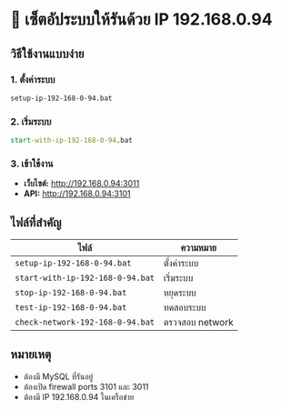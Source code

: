 # 🚀 เซ็ตอัประบบให้รันด้วย IP 192.168.0.94

## วิธีใช้งานแบบง่าย

### 1. ตั้งค่าระบบ
```cmd
setup-ip-192-168-0-94.bat
```

### 2. เริ่มระบบ
```cmd
start-with-ip-192-168-0-94.bat
```

### 3. เข้าใช้งาน
- **เว็บไซต์:** http://192.168.0.94:3011
- **API:** http://192.168.0.94:3101

## ไฟล์ที่สำคัญ

| ไฟล์ | ความหมาย |
|------|----------|
| `setup-ip-192-168-0-94.bat` | ตั้งค่าระบบ |
| `start-with-ip-192-168-0-94.bat` | เริ่มระบบ |
| `stop-ip-192-168-0-94.bat` | หยุดระบบ |
| `test-ip-192-168-0-94.bat` | ทดสอบระบบ |
| `check-network-192-168-0-94.bat` | ตรวจสอบ network |

## หมายเหตุ
- ต้องมี MySQL ที่รันอยู่
- ต้องเปิด firewall ports 3101 และ 3011
- ต้องมี IP 192.168.0.94 ในเครือข่าย